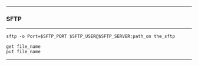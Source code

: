 
---

### SFTP

---

```
sftp -o Port=$SFTP_PORT $SFTP_USER@$SFTP_SERVER:path_on the_sftp
```

```
get file_name
put file_name
```

---
